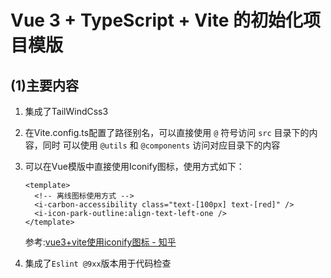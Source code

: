 # Vue 3 + TypeScript + Vite 的初始化项目模版

## (1)主要内容

1. 集成了TailWindCss3
2. 在Vite.config.ts配置了路径别名，可以直接使用 `@` 符号访问 `src` 目录下的内容，同时
    可以使用 `@utils` 和  `@components` 访问对应目录下的内容 
3. 可以在Vue模版中直接使用Iconify图标，使用方式如下：

    ```vue
    <template>
      <!-- 离线图标使用方式 -->
      <i-carbon-accessibility class="text-[100px] text-[red]" />
      <i-icon-park-outline:align-text-left-one />
    </template>
    ```

    参考:[vue3+vite使用iconify图标 - 知乎](https://zhuanlan.zhihu.com/p/688842750)

4. 集成了`Eslint @9xx`版本用于代码检查

